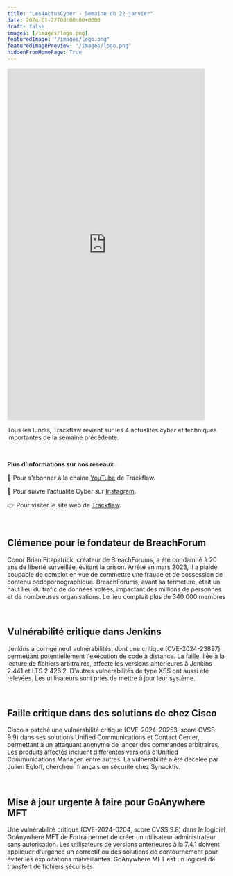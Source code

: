 ```yaml
---
title: "Les4ActusCyber - Semaine du 22 janvier"
date: 2024-01-22T08:00:00+0000
draft: false
images: [/images/logo.png]
featuredImage: "/images/logo.png"
featuredImagePreview: "/images/logo.png"
hiddenFromHomePage: True
---
```

    
<div class="flex-container">
   <div class="flex-items">
   <iframe width="456" height="811" src="https://www.youtube.com/embed/xMBo8j9z6VY" title="#Les4ActusCyber - Semaine du 22 janvier" frameborder="0" allow="accelerometer; autoplay; clipboard-write; encrypted-media; gyroscope; picture-in-picture; web-share" allowfullscreen></iframe>
   </div>

   <div class="flex-items">
      <p>Tous les lundis, Trackflaw revient sur les 4 actualités cyber et techniques importantes de la semaine précédente.</p>
      <br>
      <p><strong>Plus d’informations sur nos réseaux :</strong></p>
      <p>🔴 Pour s’abonner à la chaine <a href="https://www.youtube.com/@trackflaw" target="_blank" rel="noopener noreffer ">YouTube</a> de Trackflaw.</p>
      <p>📸 Pour suivre l’actualité Cyber sur <a href="https://www.instagram.com/trackflaw/" target="_blank" rel="noopener noreffer ">Instagram</a>.</p>
      <p>👉 Pour visiter le site web de <a href="https://trackflaw.com" target="_blank" rel="noopener noreffer ">Trackflaw</a>.</p>
   </div>
</div>

    
<br>

## Clémence pour le fondateur de BreachForum

Conor Brian Fitzpatrick, créateur de BreachForums, a été condamné à 20 ans de liberté surveillée, évitant la prison. Arrêté en mars 2023, il a plaidé coupable de complot en vue de commettre une fraude et de possession de contenu pédopornographique.
BreachForums, avant sa fermeture, était un haut lieu du trafic de données volées, impactant des millions de personnes et de nombreuses organisations. Le lieu comptait plus de 340 000 membres


<br>

## Vulnérabilité critique dans Jenkins

Jenkins a corrigé neuf vulnérabilités, dont une critique (CVE-2024-23897) permettant potentiellement l'exécution de code à distance. La faille, liée à la lecture de fichiers arbitraires, affecte les versions antérieures à Jenkins 2.441 et LTS 2.426.2. 
D'autres vulnérabilités de type XSS ont aussi été relevées. Les utilisateurs sont priés de mettre à jour leur système.


<br>

## Faille critique dans des solutions de chez Cisco

Cisco a patché une vulnérabilité critique (CVE-2024-20253, score CVSS 9.9) dans ses solutions Unified Communications et Contact Center, permettant à un attaquant anonyme de lancer des commandes arbitraires. Les produits affectés incluent différentes versions d'Unified Communications Manager, entre autres.
La vulnérabilité a été décelée par Julien Egloff, chercheur français en sécurité chez Synacktiv.


<br>

## Mise à jour urgente à faire pour GoAnywhere MFT

Une vulnérabilité critique (CVE-2024-0204, score CVSS 9.8) dans le logiciel GoAnywhere MFT de Fortra permet de créer un utilisateur administrateur sans autorisation. Les utilisateurs de versions antérieures à la 7.4.1 doivent appliquer d'urgence un correctif ou des solutions de contournement pour éviter les exploitations malveillantes.
GoAnywhere MFT est un logiciel de transfert de fichiers sécurisés.


